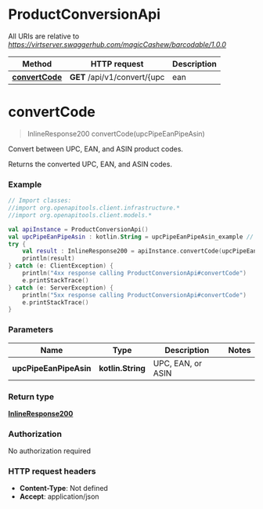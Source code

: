 # ProductConversionApi

All URIs are relative to *https://virtserver.swaggerhub.com/magicCashew/barcodable/1.0.0*

Method | HTTP request | Description
------------- | ------------- | -------------
[**convertCode**](ProductConversionApi.md#convertCode) | **GET** /api/v1/convert/{upc | ean | asin} | Convert between UPC, EAN, and ASIN product codes.


<a name="convertCode"></a>
# **convertCode**
> InlineResponse200 convertCode(upcPipeEanPipeAsin)

Convert between UPC, EAN, and ASIN product codes.

Returns the converted UPC, EAN, and ASIN codes.

### Example
```kotlin
// Import classes:
//import org.openapitools.client.infrastructure.*
//import org.openapitools.client.models.*

val apiInstance = ProductConversionApi()
val upcPipeEanPipeAsin : kotlin.String = upcPipeEanPipeAsin_example // kotlin.String | UPC, EAN, or ASIN
try {
    val result : InlineResponse200 = apiInstance.convertCode(upcPipeEanPipeAsin)
    println(result)
} catch (e: ClientException) {
    println("4xx response calling ProductConversionApi#convertCode")
    e.printStackTrace()
} catch (e: ServerException) {
    println("5xx response calling ProductConversionApi#convertCode")
    e.printStackTrace()
}
```

### Parameters

Name | Type | Description  | Notes
------------- | ------------- | ------------- | -------------
 **upcPipeEanPipeAsin** | **kotlin.String**| UPC, EAN, or ASIN |

### Return type

[**InlineResponse200**](InlineResponse200.md)

### Authorization

No authorization required

### HTTP request headers

 - **Content-Type**: Not defined
 - **Accept**: application/json

